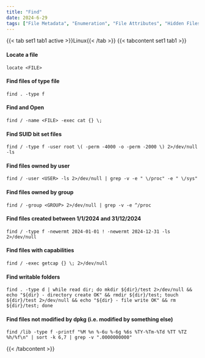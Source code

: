 ```yaml
---
title: "Find"
date: 2024-6-29
tags: ["File Metadata", "Enumeration", "File Attributes", "Hidden Files", "Find", "Linux", "File System", "SUID"]
---
```


{{< tab set1 tab1 active >}}Linux{{< /tab >}}
{{< tabcontent set1 tab1 >}}

#### Locate a file

```console
locate <FILE>
```

#### Find files of type file

```console
find . -type f
```

#### Find and Open

```console
find / -name <FILE> -exec cat {} \;
```

#### Find SUID bit set files

```console
find / -type f -user root \( -perm -4000 -o -perm -2000 \) 2>/dev/null -ls
```

#### Find files owned by user

```console
find / -user <USER> -ls 2>/dev/null | grep -v -e " \/proc" -e " \/sys"
```

#### Find files owned by group

```console
find / -group <GROUP> 2>/dev/null | grep -v -e ^/proc
```

#### Find files created between 1/1/2024 and 31/12/2024

```console
find / -type f -newermt 2024-01-01 ! -newermt 2024-12-31 -ls 2>/dev/null
```

#### Find files with capabilities

```console
find / -exec getcap {} \; 2>/dev/null
```

#### Find writable folders

```console
find . -type d | while read dir; do mkdir ${dir}/test 2>/dev/null && echo "${dir} - directory create OK" && rmdir ${dir}/test; touch ${dir}/test 2>/dev/null && echo "${dir} - file write OK" && rm ${dir}/test; done
```

#### Find files not modified by dpkg (i.e. modified by something else)

```console
find /lib -type f -printf "%M %n %-6u %-6g %6s %TY-%Tm-%Td %TT %TZ %h/%f\n" | sort -k 6,7 | grep -v ".0000000000"
```

{{< /tabcontent >}}
